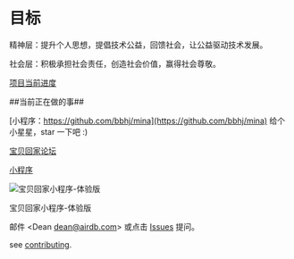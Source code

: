 目标
===========

精神层：提升个人思想，提倡技术公益，回馈社会，让公益驱动技术发展。

社会层：积极承担社会责任，创造社会价值，赢得社会尊敬。

[项目当前进度](https://github.com/bbhj/intro/projects/1)

##当前正在做的事##

[小程序：https://github.com/bbhj/mina](https://github.com/bbhj/mina)   给个小星星，star 一下吧 :)

[宝贝回家论坛](https://bbs.baobeihuijia.com)

[小程序](/images/mina/8.jpg)

![宝贝回家小程序-体验版](/images/mina/trial.jpg)

宝贝回家小程序-体验版


邮件 &lt;Dean dean@airdb.com&gt;  或点击 [Issues](https://github.com/bbhj/intro/issues) 提问。

see [contributing](03_how_to_github_pull_request.md).
